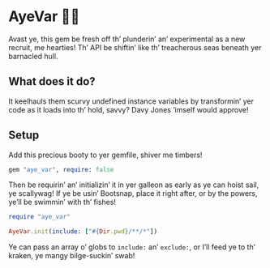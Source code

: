# AyeVar 🏴‍☠️

Avast ye, this gem be fresh off th’ plunderin’ an’ experimental as a new recruit, me hearties! Th’ API be shiftin’ like th’ treacherous seas beneath yer barnacled hull.

## What does it do?

It keelhauls them scurvy undefined instance variables by transformin’ yer code as it loads into th’ hold, savvy? Davy Jones ’imself would approve!

## Setup

Add this precious booty to yer gemfile, shiver me timbers!

```ruby
gem "aye_var", require: false
```

Then be requirin’ an’ initializin’ it in yer galleon as early as ye can hoist sail, ye scallywag! If ye be usin’ Bootsnap, place it right after, or by the powers, ye’ll be swimmin’ with th’ fishes!

```ruby
require "aye_var"

AyeVar.init(include: ["#{Dir.pwd}/**/*"])
```

Ye can pass an array o’ globs to `include:` an’ `exclude:`, or I’ll feed ye to th’ kraken, ye mangy bilge-suckin’ swab!
